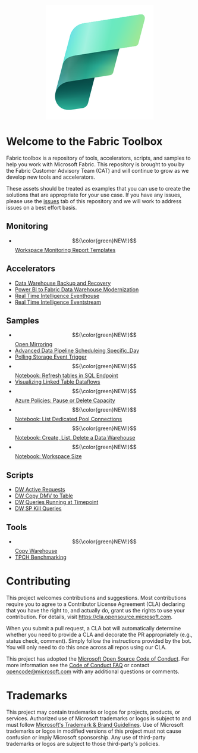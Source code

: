 <p align="center">
  <img src="./media/Fabric.svg" />
</p>

# Welcome to the Fabric Toolbox

Fabric toolbox is a repository of tools, accelerators, scripts, and samples to help you work with Microsoft Fabric. This repository is brought to you by the Fabric Customer Advisory Team (CAT) and will continue to grow as we develop new tools and accelerators.  

These assets should be treated as examples that you can use to create the solutions that are appropriate for your use case. If you have any issues, please use the [issues](https://github.com/microsoft/fabric-toolbox/issues) tab of this repository and we will work to address issues on a best effort basis. 

## Monitoring
- $${\color{green}NEW!}$$ [Workspace Monitoring Report Templates](./monitoring/workspace-monitoring-dashboards)

## Accelerators
- [Data Warehouse Backup and Recovery](./accelerators/data-warehouse-backup-and-recovery)
- [Power BI to Fabric Data Warehouse Modernization](./accelerators/power-bi-to-fabric-data-warehouse-modernization)
- [Real Time Intelligence Eventhouse](./accelerators/real-time-intelligence_eventhouse)
- [Real Time Intelligence Eventstream](./accelerators/real-time-intelligence_eventstream)

## Samples
- $${\color{green}NEW!}$$ [Open Mirroring](./samples/open-mirroring)
- [Advanced Data Pipeline Scheduleing Specific_Day](./samples/Advanced_Data_Pipeline_Scheduleing_Specific_Day)
- [Polling Storage Event Trigger](./samples/polling-storage-even-trigger)
- $${\color{green}NEW!}$$ [Notebook: Refresh tables in SQL Endpoint](./samples/notebook-refresh-tables-in-sql-endpoint)
- [Visualizing Linked Table Dataflows](./samples/visualizing-linked-table-dataflows)
- $${\color{green}NEW!}$$ [Azure Policies: Pause or Delete Capacity](./samples/azure-policy)
- $${\color{green}NEW!}$$ [Notebook: List Dedicated Pool Connections](./samples/notebook-list-dedicated-pool-connections)
- $${\color{green}NEW!}$$ [Notebook: Create, List, Delete a Data Warehouse](./samples/notebook-create-list-delete-warehouse)
- $${\color{green}NEW!}$$ [Notebook: Workspace Size](./samples/notebook-workspace-size)

## Scripts
- [DW Active Requests](./scripts/dw-active-requests)
- [DW Copy DMV to Table](./scripts/dw-copy-dmv-to-table)
- [DW Queries Running at Timepoint](./scripts/dw-queries-running-at-timepoint)
- [DW SP Kill Queries](./scripts/dw-sp-kill-queries)

## Tools
- $${\color{green}NEW!}$$ [Copy Warehouse](./tools/copy-warehouse)
- [TPCH Benchmarking](./tools/tpch-benchmarking)



# Contributing

This project welcomes contributions and suggestions.  Most contributions require you to agree to a
Contributor License Agreement (CLA) declaring that you have the right to, and actually do, grant us
the rights to use your contribution. For details, visit https://cla.opensource.microsoft.com.

When you submit a pull request, a CLA bot will automatically determine whether you need to provide
a CLA and decorate the PR appropriately (e.g., status check, comment). Simply follow the instructions
provided by the bot. You will only need to do this once across all repos using our CLA.

This project has adopted the [Microsoft Open Source Code of Conduct](https://opensource.microsoft.com/codeofconduct/).
For more information see the [Code of Conduct FAQ](https://opensource.microsoft.com/codeofconduct/faq/) or
contact [opencode@microsoft.com](mailto:opencode@microsoft.com) with any additional questions or comments.

# Trademarks

This project may contain trademarks or logos for projects, products, or services. Authorized use of Microsoft 
trademarks or logos is subject to and must follow 
[Microsoft's Trademark & Brand Guidelines](https://www.microsoft.com/en-us/legal/intellectualproperty/trademarks/usage/general).
Use of Microsoft trademarks or logos in modified versions of this project must not cause confusion or imply Microsoft sponsorship.
Any use of third-party trademarks or logos are subject to those third-party's policies.
